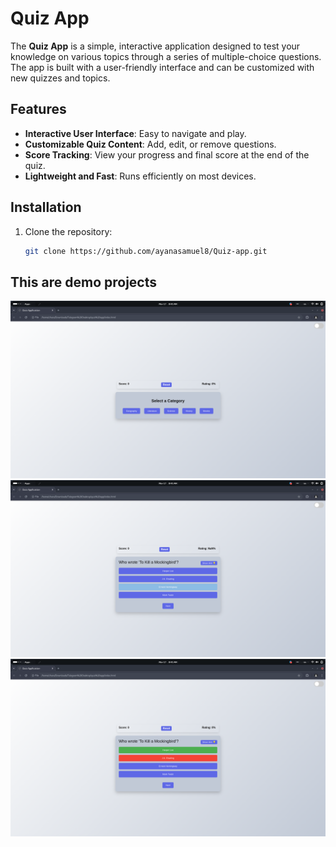 # Quiz App

The **Quiz App** is a simple, interactive application designed to test your knowledge on various topics through a series of multiple-choice questions. The app is built with a user-friendly interface and can be customized with new quizzes and topics.

## Features

- **Interactive User Interface**: Easy to navigate and play.
- **Customizable Quiz Content**: Add, edit, or remove questions.
- **Score Tracking**: View your progress and final score at the end of the quiz.
- **Lightweight and Fast**: Runs efficiently on most devices.

## Installation

1. Clone the repository:
   ```bash
   git clone https://github.com/ayanasamuel8/Quiz-app.git
   ```

## This are demo projects

![](demo_images/Screenshot%20from%202024-11-17%2006-41-08.png)
![](demo_images/Screenshot%20from%202024-11-17%2006-41-18.png)
![](demo_images/Screenshot%20from%202024-11-17%2006-41-24.png)

